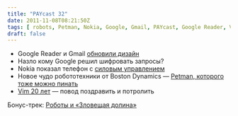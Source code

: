 ```yaml
---
title: "PAYcast 32"
date: 2011-11-08T08:21:50Z
tags: [ robots, Petman, Nokia, Google, Gmail, PAYcast, Google Reader, Vim, Boston Dynamics ]
draft: false
---
```

<ul>
<li>Google Reader и Gmail <a href="http://habrahabr.ru/blogs/google/131636/" target="_blank">обновили дизайн</a></li>
<li>Назло кому Google решил шифровать запросы?</li>
<li>Nokia показал телефон с <a href="http://habrahabr.ru/blogs/mobiledev/131332/" target="_blank">силовым управлением</a></li>
<li>Новое чудо робототехники от Boston Dynamics &#8212; <a href="http://habrahabr.ru/blogs/robot/131696/" target="_blank">Petman, которого тоже можно пинать</a></li>
<li><a href="http://arstechnica.com/open-source/news/2011/11/two-decades-of-productivity-vims-20th-anniversary.ars" target="_blank">Vim 20 лет</a> &#8212; повод поздравить и потролить</li>
</ul>
<p>Бонус-трек: <a href="http://robotor.ru/2011/03/01/robots-with-human-faces/" target="_blank">Роботы и &#171;Зловещая долина&#187;</a></p>

     